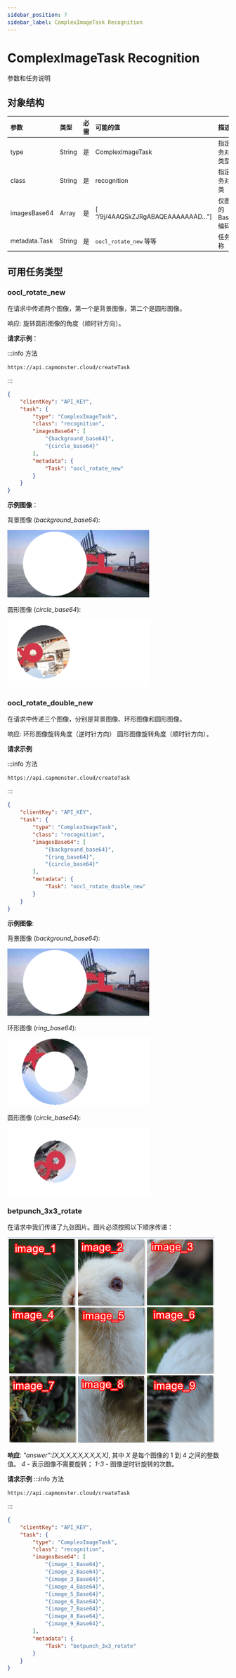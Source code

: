 ```yaml
---
sidebar_position: 7
sidebar_label: ComplexImageTask Recognition
---
```


# ComplexImageTask Recognition

参数和任务说明

## **对象结构**

|**参数**|**类型**|**必需**|**可能的值**|**描述**|
| :- | :- | :- | :- | :- |
|type|String|是|ComplexImageTask|指定任务对象类型|
|class|String|是|recognition|指定任务对象类|
|imagesBase64|Array|是|[ “/9j/4AAQSkZJRgABAQEAAAAAAAD…”]|仅图像的Base64编码|
|metadata.Task|String|是|`oocl_rotate_new` 等等|任务名称|

## **可用任务类型**

### oocl_rotate_new

在请求中传递两个图像，第一个是背景图像，第二个是圆形图像。

响应: 旋转圆形图像的角度（顺时针方向）。

**请求示例**：

:::info 方法
```http
https://api.capmonster.cloud/createTask
```
:::
```json
{
    "clientKey": "API_KEY",
    "task": {
        "type": "ComplexImageTask",
        "class": "recognition",
        "imagesBase64": [
            "{background_base64}",
            "{circle_base64}"
        ],
        "metadata": {
            "Task": "oocl_rotate_new"
        }
    }
}
```

**示例图像**：

背景图像 (*background_base64*):

![](ex1.png)

圆形图像 (*circle_base64*):

![](ex2.png)


### oocl_rotate_double_new

在请求中传递三个图像，分别是背景图像、环形图像和圆形图像。

响应: 环形图像旋转角度（逆时针方向）
圆形图像旋转角度（顺时针方向）。

**请求示例**

:::info 方法
```http
https://api.capmonster.cloud/createTask
```
:::
```json
{
    "clientKey": "API_KEY",
    "task": {
        "type": "ComplexImageTask",
        "class": "recognition",
        "imagesBase64": [
            "{background_base64}",
            "{ring_base64}",
            "{circle_base64}"
        ],
        "metadata": {
            "Task": "oocl_rotate_double_new"
        }
    }
}
```

**示例图像**:

背景图像 (*background_base64*):

![](ex3.png)

环形图像 (*ring_base64*):

![](ex4.png)

圆形图像 (*circle_base64*):

![](ex5.png)


### betpunch_3x3_rotate

在请求中我们传递了九张图片。图片必须按照以下顺序传递：

![](betpunch_3x3_rotate_example.png)

**响应**: *"answer":[X,X,X,X,X,X,X,X,X]*,
其中 *X* 是每个图像的 1 到 4 之间的整数值。
*4* - 表示图像不需要旋转；
*1-3* - 图像逆时针旋转的次数。

**请求示例**
:::info 方法
```http
https://api.capmonster.cloud/createTask
```
:::
```json
{
    "clientKey": "API_KEY",
    "task": {
        "type": "ComplexImageTask",
        "class": "recognition",
        "imagesBase64": [
			"{image_1_Base64}",
			"{image_2_Base64}",
			"{image_3_Base64}",
			"{image_4_Base64}",
			"{image_5_Base64}",
			"{image_6_Base64}",
			"{image_7_Base64}",
			"{image_8_Base64}",
			"{image_9_Base64}",
		],
        "metadata": {
            "Task": "betpunch_3x3_rotate"
        }
    }
}
```
